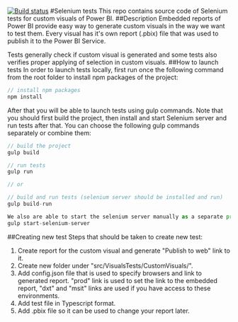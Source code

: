 [![Build status](https://ci.appveyor.com/api/projects/status/github/v-kazaki/SeleniumVisualTest?svg=true)](https://ci.appveyor.com/project/kamilzakiev/seleniumvisualtest)
#Selenium tests
This repo contains source code of Selenium tests for custom visuals of Power BI.
##Description
Embedded reports of Power BI provide easy way to generate custom visuals in the way we want to test them. Every visual has it's own report (.pbix) file that was used to publish it to the Power BI Service. 

Tests generally check if custom visual is generated and some tests also verifies proper applying of selection in custom visuals.
##How to launch tests
In order to launch tests locally, first run once the following command from the root folder to install npm packages of the project:
```javascript
// install npm packages
npm install
```
After that you will be able to launch tests using gulp commands. Note that you should first build the project, then install and start Selenium server and run tests after that. You can choose the following gulp commands separately or combine them:
```javascript
// build the project
gulp build

// run tests
gulp run

// or

// build and run tests (selenium server should be installed and run)
gulp build-run

We also are able to start the selenium server manually as a separate process that will make launching tests faster using the following command
gulp start-selenium-server

```
##Creating new test
Steps that should be taken to create new test:

1. Create report for the custom visual and generate "Publish to web" link to it.
2. Create new folder under "src/VisualsTests/CustomVisuals/".
3. Add config.json file that is used to specify browsers and link to generated report. "prod" link is used to set the link to the embedded report, "dxt" and "msit" links are used if you have access to these environments.
4. Add test file in Typescript format.
5. Add .pbix file so it can be used to change your report later.
